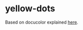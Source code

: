 # yellow-dots

Based on docucolor explained [here](https://www.eff.org/files/filenode/printers/ccc.pdf).

